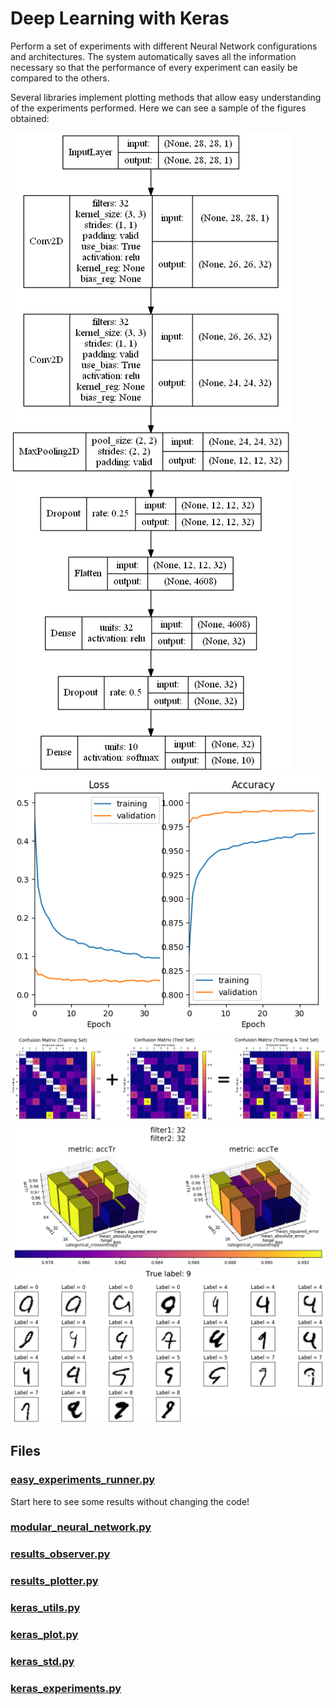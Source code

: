 # Deep Learning with Keras
Perform a set of experiments with different Neural Network configurations and architectures. The system automatically saves all
the information necessary so that the performance of every experiment can easily be compared to the others.

Several libraries implement plotting methods that allow easy understanding of the experiments performed. Here we can see a sample of the
figures obtained:

![Detailed schematic of the Keras model used](/README_images/model.png?raw=true)
![Loss and accuracy evolution as epochs go by](/README_images/loss_acc.png?raw=true)
![Confusion matrices](/README_images/confusion_matrices.png?raw=true)
![Example of figure comparing the results of different models](/README_images/fig1.png?raw=true)
![Miscalssified images for a label (example: MNIST dataset)](/README_images/sample_9s.png?raw=true)

## Files

### [easy_experiments_runner.py](easy_experiments_runner.py)
Start here to see some results without changing the code! 

### [modular_neural_network.py](modular_neural_network.py)

### [results_observer.py](results_observer.py)

### [results_plotter.py](results_plotter.py)

### [keras_utils.py](keras_utils.py)

### [keras_plot.py](keras_plot.py)

### [keras_std.py](keras_std.py)

### [keras_experiments.py](keras_experiments.py)
